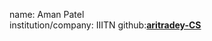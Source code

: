 name: Aman Patel  
institution/company: IIITN
github:[**aritradey-CS**](https://github.com/paman6415)
